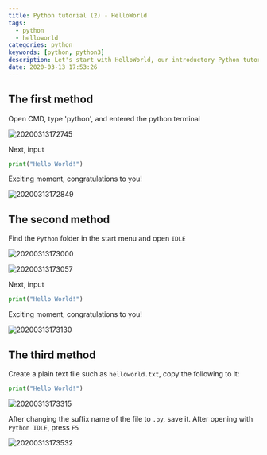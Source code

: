 ```yaml
---
title: Python tutorial (2) - HelloWorld
tags:
  - python
  - helloworld
categories: python
keywords: [python, python3]
description: Let's start with HelloWorld, our introductory Python tutorial
date: 2020-03-13 17:53:26
---
```


## The first method
Open CMD, type 'python', and entered the python terminal

![20200313172745](https://cdn.bmyjacks.io/img/20200313172745.png?x-oss-process=style/style)

Next, input

```python
print("Hello World!")
```

Exciting moment, congratulations to you!

![20200313172849](https://cdn.bmyjacks.io/img/20200313172849.png?x-oss-process=style/style)

## The second method
Find the `Python` folder in the start menu and open `IDLE`

![20200313173000](https://cdn.bmyjacks.io/img/20200313173000.png?x-oss-process=style/style)

![20200313173057](https://cdn.bmyjacks.io/img/20200313173057.png?x-oss-process=style/style)

Next, input

```python
print("Hello World!")
```

Exciting moment, congratulations to you!

![20200313173130](https://cdn.bmyjacks.io/img/20200313173130.png?x-oss-process=style/style)

## The third method
Create a plain text file such as `helloworld.txt`, copy the following to it:

```python
print("Hello World!")
```

![20200313173315](https://cdn.bmyjacks.io/img/20200313173315.png?x-oss-process=style/style)

After changing the suffix name of the file to `.py`, save it. After opening with `Python IDLE`, press `F5`

![20200313173532](https://cdn.bmyjacks.io/img/20200313173532.png?x-oss-process=style/style)
